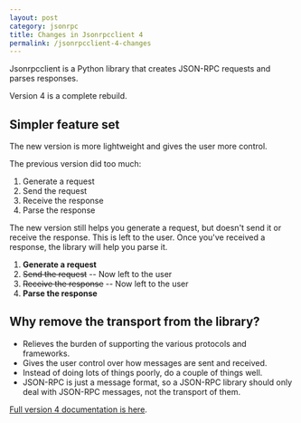 ```yaml
---
layout: post
category: jsonrpc
title: Changes in Jsonrpcclient 4
permalink: /jsonrpcclient-4-changes
---
```

Jsonrpcclient is a Python library that creates JSON-RPC requests and
parses responses.

Version 4 is a complete rebuild.

## Simpler feature set

The new version is more lightweight and gives the user more control.

The previous version did too much:

1. Generate a request
2. Send the request
3. Receive the response
4. Parse the response

The new version still helps you generate a request, but doesn't send it or
receive the response. This is left to the user. Once you've received a
response, the library will help you parse it.

1. **Generate a request**
2. <del>Send the request</del> -- Now left to the user
3. <del>Receive the response</del> -- Now left to the user
4. **Parse the response**

## Why remove the transport from the library?

- Relieves the burden of supporting the various protocols and frameworks.
- Gives the user control over how messages are sent and received.
- Instead of doing lots of things poorly, do a couple of things well.
- JSON-RPC is just a message format, so a JSON-RPC library should only deal with
  JSON-RPC messages, not the transport of them.

[Full version 4 documentation is
here](https://www.jsonrpcclient.com/en/latest/).
